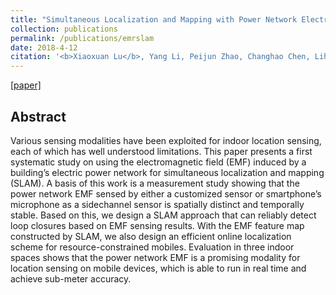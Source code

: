 ```yaml
---
title: "Simultaneous Localization and Mapping with Power Network Electromagnetic Field"
collection: publications
permalink: /publications/emrslam
date: 2018-4-12
citation: '<b>Xiaoxuan Lu</b>, Yang Li, Peijun Zhao, Changhao Chen, Lihai Xie, Hongkai Wen, Rui Tan and Niki Trigoni <i>In MobiCom 2018.</i>'
---
```

[[paper]](https://christopherlu.github.io/files/papers/[MobiCom2018]emr_slam.pdf)

## Abstract
Various sensing modalities have been exploited for indoor location sensing, each of which has well understood limitations. This paper presents a first systematic study on using the electromagnetic field (EMF) induced by a building’s electric power network for simultaneous localization and mapping (SLAM). A basis of this work is a measurement
study showing that the power network EMF sensed by either a customized sensor or smartphone’s microphone as a sidechannel sensor is spatially distinct and temporally stable. Based on this, we design a SLAM approach that can reliably detect loop closures based on EMF sensing results. With the EMF feature map constructed by SLAM, we also design an efficient online localization scheme for resource-constrained mobiles. Evaluation in three indoor spaces shows that the power network EMF is a promising modality for location sensing on mobile devices, which is able to run in real time and achieve sub-meter accuracy.